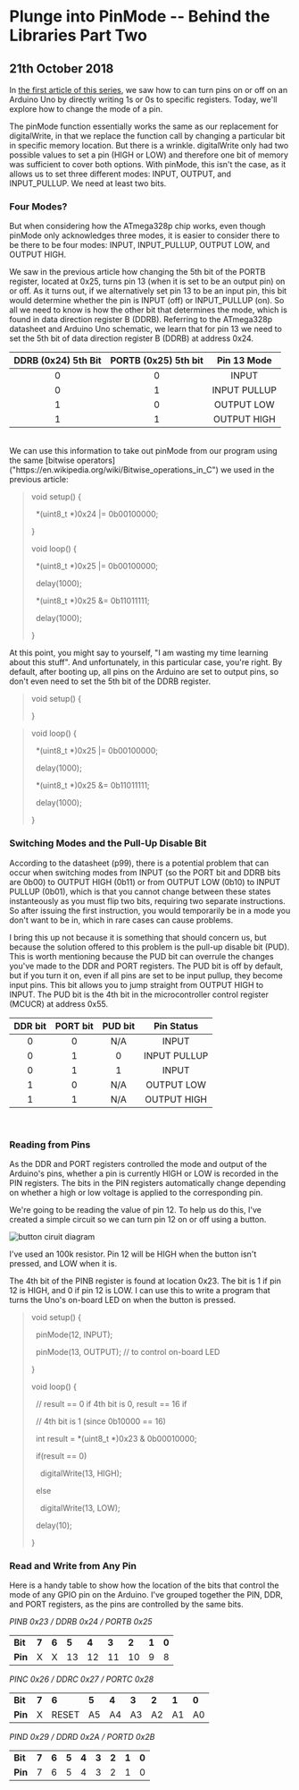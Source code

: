 Plunge into PinMode -- Behind the Libraries Part Two
=

21th October 2018
-

In [the first article of this series](0002-behind-the-libraries-diving-into-digitalwrite.html), we saw how to can turn pins on or off on an Arduino Uno by directly writing 1s or 0s to specific registers. Today, we'll explore how to change the mode of a pin.

The pinMode function essentially works the same as our replacement for digitalWrite, in that we replace the function call by changing a particular bit in specific memory location. But there is a wrinkle. digitalWrite only had two possible values to set a pin (HIGH or LOW) and therefore one bit of memory was sufficient to cover both options. With pinMode, this isn't the case, as it allows us to set three different modes: INPUT, OUTPUT, and INPUT\_PULLUP. We need at least two bits.

### Four Modes?

But when considering how the ATmega328p chip works, even though pinMode only acknowledges three modes, it is easier to consider there to be there to be four modes: INPUT, INPUT\_PULLUP, OUTPUT LOW, and OUTPUT HIGH.

We saw in the previous article how changing the 5th bit of the PORTB register, located at 0x25, turns pin 13 (when it is set to be an output pin) on or off. As it turns out, if we alternatively set pin 13 to be an input pin, this bit would determine whether the pin is INPUT (off) or INPUT\_PULLUP (on). So all we need to know is how the other bit that determines the mode, which is found in data direction register B (DDRB). Referring to the ATmega328p datasheet and Arduino Uno schematic, we learn that for pin 13 we need to set the 5th bit of data direction register B (DDRB) at address 0x24.

| __DDRB (0x24) 5th Bit__ | __PORTB (0x25) 5th bit__ | __Pin 13 Mode__ |
|:-----------------------:|:------------------------:|:---------------:|
| 0                       | 0                        | INPUT           |
| 0                       | 1                        | INPUT PULLUP    |
| 1                       | 0                        | OUTPUT LOW      |
| 1                       | 1                        | OUTPUT HIGH     |

<br>
We can use this information to take out pinMode from our program using the same [bitwise operators]("https://en.wikipedia.org/wiki/Bitwise_operations_in_C") we used in the previous article:

> void setup() {
>
> &nbsp;&nbsp;\*(uint8\_t \*)0x24 |= 0b00100000;
>
> }
>
> void loop() {
>
> &nbsp;&nbsp;\*(uint8\_t \*)0x25 |= 0b00100000;
>
> &nbsp;&nbsp;delay(1000);
>
> &nbsp;&nbsp;\*(uint8\_t \*)0x25 &= 0b11011111;
>
> &nbsp;&nbsp;delay(1000);
>
> }

At this point, you might say to yourself, "I am wasting my time learning about this stuff". And unfortunately, in this particular case, you're right. By default, after booting up, all pins on the Arduino are set to output pins, so don't even need to set the 5th bit of the DDRB register.

> void setup() {
>
> }

> void loop() {
>
> &nbsp;&nbsp;\*(uint8\_t \*)0x25 |= 0b00100000;
>
> &nbsp;&nbsp;delay(1000);
>
> &nbsp;&nbsp;\*(uint8\_t \*)0x25 &= 0b11011111;
>
> &nbsp;&nbsp;delay(1000);
>
> }

### Switching Modes and the Pull-Up Disable Bit

According to the datasheet (p99), there is a potential problem that can occur when switching modes from INPUT (so the PORT bit and DDRB bits are 0b00) to OUTPUT HIGH (0b11) or from OUTPUT LOW (0b10) to INPUT PULLUP (0b01), which is that you cannot change between these states instanteously as you must flip two bits, requiring two separate instructions. So after issuing the first instruction, you would temporarily be in a mode you don't want to be in, which in rare cases can cause problems.

I bring this up not because it is something that should concern us, but because the solution offered to this problem is the pull-up disable bit (PUD). This is worth mentioning because the PUD bit can overrule the changes you've made to the DDR and PORT registers. The PUD bit is off by default, but if you turn it on, even if all pins are set to be input pullup, they become input pins. This bit allows you to jump straight from OUTPUT HIGH to INPUT. The PUD bit is the 4th bit in the microcontroller control register (MCUCR) at address 0x55.

| __DDR bit__ | __PORT bit__ | PUD bit | Pin Status   |
|:-----------:|:------------:|:-------:|:------------:|
| 0           | 0            | N/A     | INPUT        |
| 0           | 1            | 0       | INPUT PULLUP |
| 0           | 1            | 1       | INPUT        |
| 1           | 0            | N/A     | OUTPUT LOW   |
| 1           | 1            | N/A     | OUTPUT HIGH  |

<br>

### Reading from Pins

As the DDR and PORT registers controlled the mode and output of the Arduino's pins, whether a pin is currently HIGH or LOW is recorded in the PIN registers. The bits in the PIN registers automatically change depending on whether a high or low voltage is applied to the corresponding pin.

We're going to be reading the value of pin 12. To help us do this, I've created a simple circuit so we can turn pin 12 on or off using a button.

![button ciruit diagram](images/0003-buttoncircuitdiagram450px.png)

I've used an 100k resistor. Pin 12 will be HIGH when the button isn't pressed, and LOW when it is.

The 4th bit of the PINB register is found at location 0x23. The bit is 1 if pin 12 is HIGH, and 0 if pin 12 is LOW. I can use this to write a program that turns the Uno's on-board LED on when the button is pressed.

> void setup() {
>
> &nbsp;&nbsp;pinMode(12, INPUT);
>
> &nbsp;&nbsp;pinMode(13, OUTPUT); // to control on-board LED
>
> }
> 
> void loop() {
>
> &nbsp;&nbsp;// result == 0 if 4th bit is 0, result == 16 if 
>
> &nbsp;&nbsp;// 4th bit is 1 (since 0b10000 == 16)
>
> &nbsp;&nbsp;int result = \*(uint8\_t \*)0x23 & 0b00010000;
> 
> &nbsp;&nbsp;if(result == 0)
>
> &nbsp;&nbsp;&nbsp;&nbsp;digitalWrite(13, HIGH);
>
> &nbsp;&nbsp;else
>
> &nbsp;&nbsp;&nbsp;&nbsp;digitalWrite(13, LOW);
>
> &nbsp;&nbsp;delay(10);
> 
> }

### Read and Write from Any Pin

Here is a handy table to show how the location of the bits that control the mode of any GPIO pin on the Arduino. I've grouped together the PIN, DDR, and PORT registers, as the pins are controlled by the same bits.

<i>PINB 0x23 / DDRB 0x24 / PORTB 0x25</i>
<table cellspacing="0" cellpadding="4">
<tbody>
<tr valign="top">
<td ><b>Bit</b></td>
<td ><b>7</b></td>
<td ><b>6</b></td>
<td ><b>5</b></td>
<td ><b>4</b></td>
<td ><b>3</b></td>
<td ><b>2</b></td>
<td ><b>1</b></td>
<td ><b>0</b></td>
</tr>
<tr valign="top">
<td ><b>Pin</b></td>
<td >X</td>
<td >X</td>
<td >13</td>
<td >12</td>
<td >11</td>
<td >10</td>
<td >9</td>
<td >8</td>
</tr>
</tbody>
</table>

<i>PINC 0x26 / DDRC 0x27 / PORTC 0x28</i>
<table cellspacing="0" cellpadding="4">
<tbody>
<tr valign="top">
<td ><b>Bit</b></td>
<td ><b>7</b></td>
<td ><b>6</b></td>
<td ><b>5</b></td>
<td ><b>4</b></td>
<td ><b>3</b></td>
<td ><b>2</b></td>
<td ><b>1</b></td>
<td ><b>0</b></td>
</tr>
<tr valign="top">
<td ><b>Pin</b></td>
<td >X</td>
<td >RESET</td>
<td >A5</td>
<td >A4</td>
<td >A3</td>
<td >A2</td>
<td >A1</td>
<td >A0</td>
</tr>
</tbody>
</table>

<i>PIND 0x29 / DDRD 0x2A / PORTD 0x2B</i>
<table cellspacing="0" cellpadding="4">
<tbody>
<tr valign="top">
<td ><b>Bit</b></td>
<td ><b>7</b></td>
<td ><b>6</b></td>
<td ><b>5</b></td>
<td ><b>4</b></td>
<td ><b>3</b></td>
<td ><b>2</b></td>
<td ><b>1</b></td>
<td ><b>0</b></td>
</tr>
<tr valign="top">
<td ><b>Pin</b></td>
<td >7</td>
<td >6</td>
<td >5</td>
<td >4</td>
<td >3</td>
<td >2</td>
<td >1</td>
<td >0</td>
</tr>
</tbody>
</table>
